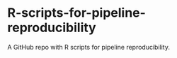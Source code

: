 # R-scripts-for-pipeline-reproducibility
A GitHub repo with R scripts for pipeline reproducibility.
